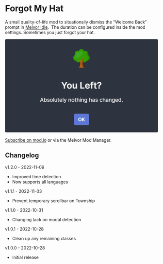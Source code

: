 # Forgot My Hat

A small quality-of-life mod to situationally dismiss the "Welcome Back" prompt in [Melvor Idle](https://melvoridle.com/).  The duration can be configured inside the mod settings.  Sometimes you just forgot your hat.

![You Left](assets/you-left.png "Welcome Back popup showing nothing has changed")

[Subscribe on mod.io](https://mod.io/g/melvoridle/m/forgot-my-hat) or via the Melvor Mod Manager.

## Changelog

v1.2.0 - 2022-11-09
* Improved time detection
* Now supports all languages

v1.1.1 - 2022-11-03
* Prevent temporary scrollbar on Township

v1.1.0 - 2022-10-31
* Changing tack on modal detection

v1.0.1 - 2022-10-28
* Clean up any remaining classes

v1.0.0 - 2022-10-28
* Initial release
